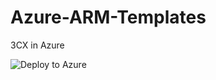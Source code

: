 # Azure-ARM-Templates

3CX in Azure

![Deploy to Azure](https://portal.azure.com/#create/Microsoft.Template/uri/https%3A%2F%2Fraw.githubusercontent.com%2FSSIG-IT-GmbH%2FAzure-ARM-Templates%2Fmain%2F3CX-Template.json)
